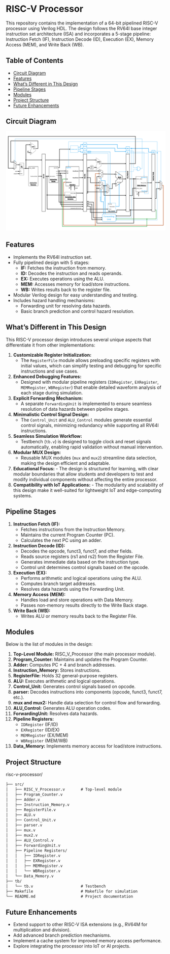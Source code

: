 # RISC-V Processor

This repository contains the implementation of a 64-bit pipelined RISC-V processor using Verilog HDL. The design follows the RV64I base integer instruction set architecture (ISA) and incorporates a 5-stage pipeline: Instruction Fetch (IF), Instruction Decode (ID), Execution (EX), Memory Access (MEM), and Write Back (WB).

## Table of Contents
- [Circuit Diagram](https://github.com/KishorKumar0/RISC-V-Processor/edit/main/README.md#circuit-diagram)
- [Features](https://github.com/KishorKumar0/RISC-V-Processor/blob/main/README.md#features)
- [What’s Different in This Design](https://github.com/KishorKumar0/RISC-V-Processor/edit/main/README.md#whats-different-in-this-design)
- [Pipeline Stages](https://github.com/KishorKumar0/RISC-V-Processor/edit/main/README.md#pipeline-stages)
- [Modules](https://github.com/KishorKumar0/RISC-V-Processor/edit/main/README.md#modules)
  <!-- - [How to Use]() -->
- [Project Structure](https://github.com/KishorKumar0/RISC-V-Processor/edit/main/README.md#project-structure)
- [Future Enhancements](https://github.com/KishorKumar0/RISC-V-Processor/edit/main/README.md#future-enhancements)
<!-- - [Contributing]() -->
<!-- - [License]() -->

## Circuit Diagram
![The circuit diagramme of the processor.](CircuitDiagramme.png)

## Features
- Implements the RV64I instruction set.
- Fully pipelined design with 5 stages:
  - **IF:** Fetches the instruction from memory.
  - **ID:** Decodes the instruction and reads operands.
  - **EX:** Executes operations using the ALU.
  - **MEM:** Accesses memory for load/store instructions.
  - **WB:** Writes results back to the register file.
- Modular Verilog design for easy understanding and testing.
- Includes hazard handling mechanisms:
  - Forwarding unit for resolving data hazards.
  - Basic branch prediction and control hazard resolution.

## What’s Different in This Design
This RISC-V processor design introduces several unique aspects that differentiate it from other implementations:

  1. **Customizable Register Initialization:**
      - The `RegisterFile` module allows preloading specific registers with initial values, which can simplify testing and debugging for specific instructions and use cases.
  2. **Enhanced Debugging Features:**
      - Designed with modular pipeline registers (`IDRegister`, `EXRegister`, `MEMRegister`, `WBRegister`) that enable detailed waveform analysis of each stage during simulation.
  3. **Explicit Forwarding Mechanism:**
      - A separate `ForwardingUnit` is implemented to ensure seamless resolution of data hazards between pipeline stages.
  4. **Minimalistic Control Signal Design:**
      - The `Control_Unit` and `ALU_Control` modules generate essential control signals, minimizing redundancy while supporting all RV64I instructions.
  5. **Seamless Simulation Workflow:**
      - Testbench (`tb.v`) is designed to toggle clock and reset signals automatically, enabling rapid validation without manual intervention.
  6. **Modular MUX Design:**
      - Reusable MUX modules (`mux` and `mux2`) streamline data selection, making the design efficient and adaptable.
  7. **Educational Focus:**
    - The design is structured for learning, with clear modular boundaries that allow students and developers to test and modify individual components without affecting the entire processor.
  8. **Compatibility with IoT Applications:**
    - The modularity and scalability of this design make it well-suited for lightweight IoT and edge-computing systems.

## Pipeline Stages
1. **Instruction Fetch (IF):**
    - Fetches instructions from the Instruction Memory.
    - Maintains the current Program Counter (PC).
    - Calculates the next PC using an adder.
2. **Instruction Decode (ID):**
     - Decodes the opcode, funct3, funct7, and other fields.
    - Reads source registers (rs1 and rs2) from the Register File.
    - Generates immediate data based on the instruction type.
    - Control unit determines control signals based on the opcode.
3. **Execution (EX):**
    - Performs arithmetic and logical operations using the ALU.
    - Computes branch target addresses.
    - Resolves data hazards using the Forwarding Unit.
4. **Memory Access (MEM):**
    - Handles load and store operations with Data Memory.
    - Passes non-memory results directly to the Write Back stage.
4. **Write Back (WB):**
    - Writes ALU or memory results back to the Register File.

## Modules
Below is the list of modules in the design:

1. **Top-Level Module:** RISC_V_Processor (the main processor module).
2. **Program_Counter:** Maintains and updates the Program Counter.
3. **Adder:** Computes PC + 4 and branch addresses.
4. **Instruction_Memory:** Stores instructions.
5. **RegisterFile:** Holds 32 general-purpose registers.
6. **ALU:** Executes arithmetic and logical operations.
7. **Control_Unit:** Generates control signals based on opcode.
8. **parser:** Decodes instructions into components (opcode, funct3, funct7, etc.).
9. **mux and mux2:** Handle data selection for control flow and forwarding.
10. **ALU_Control:** Generates ALU operation codes.
11. **ForwardingUnit:** Resolves data hazards.
12. **Pipeline Registers:**
    - `IDRegister` (IF/ID)
    - `EXRegister` (ID/EX)
    - `MEMRegister` (EX/MEM)
    - `WBRegister` (MEM/WB)
13. **Data_Memory:** Implements memory access for load/store instructions.

## Project Structure

risc-v-processor/
```
├── src/
│   ├── RISC_V_Processor.v       # Top-level module
│   ├── Program_Counter.v
│   ├── Adder.v
│   ├── Instruction_Memory.v
│   ├── RegisterFile.v
│   ├── ALU.v
│   ├── Control_Unit.v
│   ├── parser.v
│   ├── mux.v
│   ├── mux2.v
│   ├── ALU_Control.v
│   ├── ForwardingUnit.v
│   ├── Pipeline Registers/
│   │   ├── IDRegister.v
│   │   ├── EXRegister.v
│   │   ├── MEMRegister.v
│   │   └── WBRegister.v
│   └── Data_Memory.v
├── tb/
│   └── tb.v                     # Testbench
├── Makefile                     # Makefile for simulation
└── README.md                    # Project documentation
```

## Future Enhancements
- Extend support to other RISC-V ISA extensions (e.g., RV64M for multiplication and division).
- Add advanced branch prediction mechanisms.
- Implement a cache system for improved memory access performance.
- Explore integrating the processor into IoT or AI projects.
